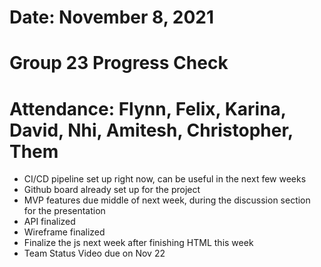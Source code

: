 # Date: November 8, 2021
# Group 23 Progress Check
# Attendance: Flynn, Felix, Karina, David, Nhi, Amitesh, Christopher, Them

- CI/CD pipeline set up right now, can be useful in the next few weeks
- Github board already set up for the project
- MVP features due middle of next week, during the discussion section for the presentation
- API finalized
- Wireframe finalized
- Finalize the js next week after finishing HTML this week
- Team Status Video due on Nov 22
